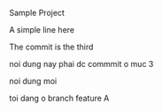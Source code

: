 Sample Project

A simple line here
  

The commit is the third

noi dung nay phai dc commmit o muc 3

noi dung moi

toi dang o branch feature A
